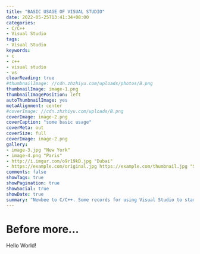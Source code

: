 ```yaml
---
title: "BASIC USAGE OF VISUAL STUDIO"
date: 2022-05-25T13:41:34+08:00
categories:
- C/C++
- Visual Studio
tags:
- Visual Studio
keywords:
- c
- c++
- visual studio
- vs
clearReading: true
#thumbnailImage: //cdn.zhzhiyu.com/uploads/photos/B.png
thumbnailImage: image-1.png
thumbnailImagePosition: left
autoThumbnailImage: yes
metaAlignment: center
#coverImage: //cdn.zhzhiyu.com/uploads/B.png
coverImage: image-2.png
coverCaption: "some basic usage"
coverMeta: out
coverSize: full
coverImage: image-2.png
gallery:
- image-3.jpg "New York"
- image-4.png "Paris"
- http://i.imgur.com/o9r19kD.jpg "Dubai"
- https://example.com/original.jpg https://example.com/thumbnail.jpg "Sidney"
comments: false
showTags: true
showPagination: true
showSocial: true
showDate: true
summary: "Newbee to C/C++. Some records for using Visual Studio to start learning C/C++"
---
```


# Before more...

<!--more-->


Hello World!

